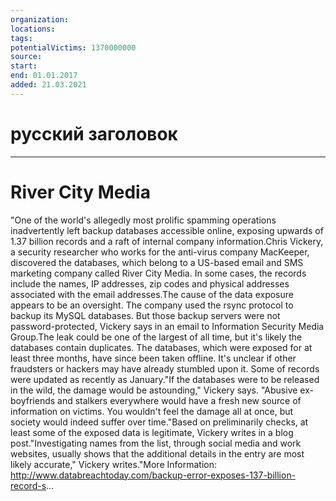 ```yaml
---
organization: 
locations: 
tags: 
potentialVictims: 1370000000
source: 
start: 
end: 01.01.2017
added: 21.03.2021
---
```


# русский заголовок

---

# River City Media

"One of the world's allegedly most prolific spamming operations inadvertently left backup databases accessible online, exposing upwards of 1.37 billion records and a raft of internal company information.Chris Vickery, a security researcher who works for the anti-virus company MacKeeper, discovered the databases, which belong to a US-based email and SMS marketing company called River City Media. In some cases, the records include the names, IP addresses, zip codes and physical addresses associated with the email addresses.The cause of the data exposure appears to be an oversight. The company used the rsync protocol to backup its MySQL databases. But those backup servers were not password-protected, Vickery says in an email to Information Security Media Group.The leak could be one of the largest of all time, but it's likely the databases contain duplicates. The databases, which were exposed for at least three months, have since been taken offline. It's unclear if other fraudsters or hackers may have already stumbled upon it. Some of records were updated as recently as January."If the databases were to be released in the wild, the damage would be astounding," Vickery says. "Abusive ex-boyfriends and stalkers everywhere would have a fresh new source of information on victims. You wouldn't feel the damage all at once, but society would indeed suffer over time."Based on preliminarily checks, at least some of the exposed data is legitimate, Vickery writes in a blog post."Investigating names from the list, through social media and work websites, usually shows that the additional details in the entry are most likely accurate," Vickery writes."More Information: http://www.databreachtoday.com/backup-error-exposes-137-billion-record-s...

